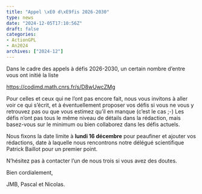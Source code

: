```yaml
---
title: "Appel \xE0 d\xE9fis 2026-2030"
type: news
date: "2024-12-05T17:10:56Z"
draft: false
categories:
- ActionGPL
- An2024
archives: ["2024-12"]
---
```


Dans le cadre des appels à défis 2026-2030, un certain nombre d’entre vous ont initié la liste 

<https://codimd.math.cnrs.fr/s/D8wUwcZMg>

Pour celles et ceux qui ne l’ont pas encore fait, nous vous invitons à aller voir ce qui s’écrit, et à éventuellement proposer vos défis si vous ne vous y retrouvez pas ou que vous estimez qu’il en manque (c’est le cas ;-) Les défis n’ont pas tous le même niveau de détails dans la rédaction, mais basez-vous sur le minimum ou bien collaborez dans les défis actuels.

Nous fixons la date limite à **lundi 16 décembre** pour peaufiner et ajouter vos rédactions, date à laquelle nous rencontrons notre délégué scientifique Patrick Baillot pour un premier point.

N’hésitez pas à contacter l’un de nous trois si vous avez des doutes.

Bien cordialement,

JMB, Pascal et Nicolas.
